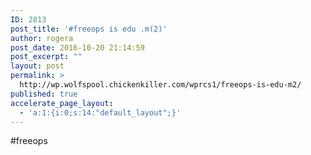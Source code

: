 ```yaml
---
ID: 2813
post_title: '#freeops is edu .m(2)'
author: rogera
post_date: 2016-10-20 21:14:59
post_excerpt: ""
layout: post
permalink: >
  http://wp.wolfspool.chickenkiller.com/wprcs1/freeops-is-edu-m2/
published: true
accelerate_page_layout:
  - 'a:1:{i:0;s:14:"default_layout";}'
---
```

#freeops